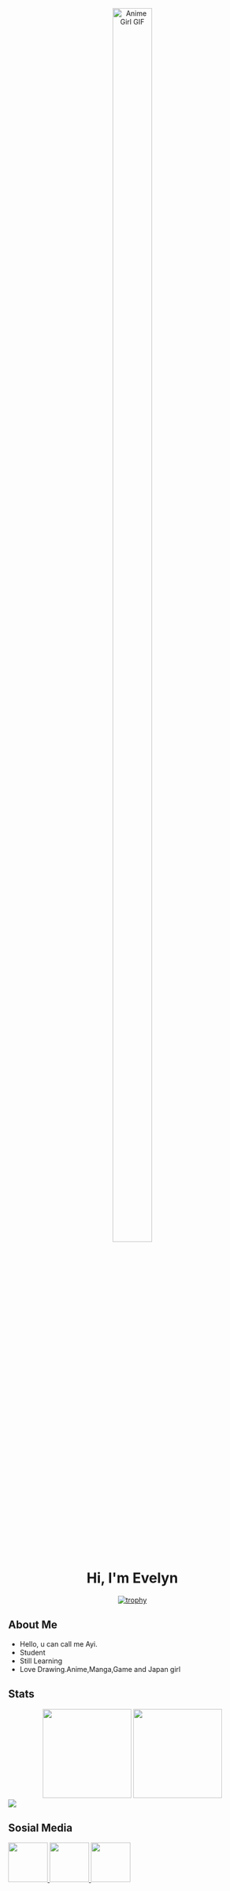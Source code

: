 <div align="center">
   <img src="https://i.pinimg.com/originals/d2/87/a5/d287a58e2b14f4df1fa35d2c49bc4331.gif" alt="Anime Girl GIF" width="80%" style="max-width: 100px;">

  <h1 align="center" class="heading-element" dir="auto">Hi, I'm Evelyn</h1>

 <a href="https://github.com/yiivelynn/github-profile-trophy">
  <img src="https://github-profile-trophy.vercel.app/?username=yiivelynn&theme=dracula" alt="trophy" style="max-width: 100%;">
</a>
</div>

## About Me

- Hello, u can call me Ayi.
- Student
- Still Learning
- Love Drawing.Anime,Manga,Game and Japan girl

## Stats

<div align="center" dir="auto">
<img height="180em" src="https://github-readme-streak-stats.herokuapp.com/?user=yiivelynn&theme=material-palenight&hide_border=true" alt="" style="max-width: 100%;">
<img height="180em" src="https://github-readme-stats.vercel.app/api/top-langs/?username=yiivelynn&theme=material-palenight&show_icons=true&hide_border=true&layout=compact" alt="" style="max-width: 100%;">
   
</div>

<img src="https://user-images.githubusercontent.com/74038190/212284100-561aa473-3905-4a80-b561-0d28506553ee.gif" style="max-width: 100%; display: inline-block;" data-target="animated-image.originalImage">

## Sosial Media

<p dir="auto">
<a href="https://www.tiktok.com/@yii_velynn" target="_blank">
  <img src="https://user-images.githubusercontent.com/74038190/235294006-04e22871-2943-4626-9a99-e1d416cbda26.gif" width="80" height="80" style="max-width: 100%; display: inline-block;" data-target="animated-image.originalImage">
</a>
<a href="[https://discord.com/users/942432185812676608](https://discord.com/users/942432185812676608)" target="_blank">
  <img src="https://user-images.githubusercontent.com/74038190/235294015-47144047-25ab-417c-af1b-6746820a20ff.gif" width="80" height="80" style="max-width: 100%; display: inline-block;" data-target="animated-image.originalImage">
</a>
<a href="https://www.instagram.com/yii_velynn/" target="_blank">
  <img src="https://user-images.githubusercontent.com/74038190/235294013-a33e5c43-a01c-43f6-b44d-a406d8b4ab75.gif" width="80" height="80" style="max-width: 100%; display: inline-block;" data-target="animated-image.originalImage">
</a>
</p>



<!---
evelynn30/evelynn30 is a ✨ special ✨ repository because its `README.md` (this file) appears on your GitHub profile.
You can click the Preview link to take a look at your changes.
--->
